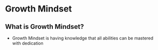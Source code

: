 # Growth Mindset

## What is Growth Mindset?
- Growth Mindset is having knowledge that all abilities can be mastered with dedication
